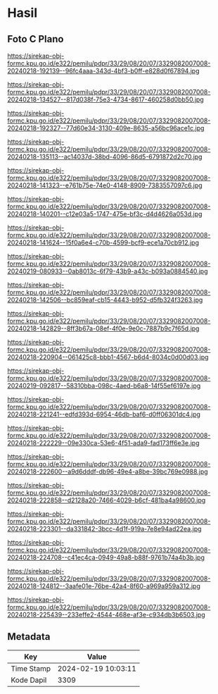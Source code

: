 # Hasil

## Foto C Plano

https://sirekap-obj-formc.kpu.go.id/e322/pemilu/pdpr/33/29/08/20/07/3329082007008-20240218-192139--96fc4aaa-343d-4bf3-b0ff-e828d0f67894.jpg

https://sirekap-obj-formc.kpu.go.id/e322/pemilu/pdpr/33/29/08/20/07/3329082007008-20240218-134527--817d038f-75e3-4734-8617-460258d0bb50.jpg

https://sirekap-obj-formc.kpu.go.id/e322/pemilu/pdpr/33/29/08/20/07/3329082007008-20240218-192327--77d60e34-3130-409e-8635-a56bc96ace1c.jpg

https://sirekap-obj-formc.kpu.go.id/e322/pemilu/pdpr/33/29/08/20/07/3329082007008-20240218-135113--ac14037d-38bd-4096-86d5-6791872d2c70.jpg

https://sirekap-obj-formc.kpu.go.id/e322/pemilu/pdpr/33/29/08/20/07/3329082007008-20240218-141323--e761b75e-74e0-4148-8909-7383557097c6.jpg

https://sirekap-obj-formc.kpu.go.id/e322/pemilu/pdpr/33/29/08/20/07/3329082007008-20240218-140201--c12e03a5-1747-475e-bf3c-d4d4626a053d.jpg

https://sirekap-obj-formc.kpu.go.id/e322/pemilu/pdpr/33/29/08/20/07/3329082007008-20240218-141624--15f0a6e4-c70b-4599-bcf9-ece1a70cb912.jpg

https://sirekap-obj-formc.kpu.go.id/e322/pemilu/pdpr/33/29/08/20/07/3329082007008-20240219-080933--0ab8013c-6f79-43b9-a43c-b093a0884540.jpg

https://sirekap-obj-formc.kpu.go.id/e322/pemilu/pdpr/33/29/08/20/07/3329082007008-20240218-142506--bc859eaf-cb15-4443-b952-d5fb324f3263.jpg

https://sirekap-obj-formc.kpu.go.id/e322/pemilu/pdpr/33/29/08/20/07/3329082007008-20240218-142829--8ff3b67a-08ef-4f0e-9e0c-7887b9c7f65d.jpg

https://sirekap-obj-formc.kpu.go.id/e322/pemilu/pdpr/33/29/08/20/07/3329082007008-20240218-220904--061425c8-bbb1-4567-b6d4-8034c0d00d03.jpg

https://sirekap-obj-formc.kpu.go.id/e322/pemilu/pdpr/33/29/08/20/07/3329082007008-20240219-092817--58310bba-098c-4aed-b6a8-14f55ef6197e.jpg

https://sirekap-obj-formc.kpu.go.id/e322/pemilu/pdpr/33/29/08/20/07/3329082007008-20240218-221241--edfd393d-6954-46db-baf6-d0ff06301dc4.jpg

https://sirekap-obj-formc.kpu.go.id/e322/pemilu/pdpr/33/29/08/20/07/3329082007008-20240218-222229--09e330ca-53e6-4f51-ada9-fad173ff6e3e.jpg

https://sirekap-obj-formc.kpu.go.id/e322/pemilu/pdpr/33/29/08/20/07/3329082007008-20240218-222600--a9d6dddf-db96-49e4-a8be-39bc769e0988.jpg

https://sirekap-obj-formc.kpu.go.id/e322/pemilu/pdpr/33/29/08/20/07/3329082007008-20240218-222858--d2128a20-7466-4029-b6cf-481ba4a98600.jpg

https://sirekap-obj-formc.kpu.go.id/e322/pemilu/pdpr/33/29/08/20/07/3329082007008-20240218-223301--da331842-3bcc-4d1f-919a-7e8e94ad22ea.jpg

https://sirekap-obj-formc.kpu.go.id/e322/pemilu/pdpr/33/29/08/20/07/3329082007008-20240218-224708--c41ec4ca-0949-49a8-b88f-9761b74a4b3b.jpg

https://sirekap-obj-formc.kpu.go.id/e322/pemilu/pdpr/33/29/08/20/07/3329082007008-20240218-124812--3aafe01e-76be-42a4-8f60-a969a959a312.jpg

https://sirekap-obj-formc.kpu.go.id/e322/pemilu/pdpr/33/29/08/20/07/3329082007008-20240218-225439--233effe2-4544-468e-af3e-c934db3b6503.jpg


## Metadata

| Key        | Value               |
| ---------- | ------------------- |
| Time Stamp | 2024-02-19 10:03:11 |
| Kode Dapil | 3309                |



